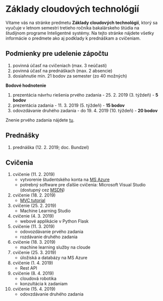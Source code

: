 # Základy cloudových technológií

Vítame vás na stránke predmetu **Základy cloudových technológií**, ktorý sa vyučuje v letnom semestri tretieho ročníka bakalárskeho štúdia na študijnom programe Inteligentné systémy. Na tejto stránke nájdete všetky informácie o predmete ako aj podklady k prednáškam a cvičeniam.

## Podmienky pre udelenie zápočtu
1. povinná účasť na cvičeniach (max. 3 neúčasti)
2. povinná účasť na prednáškach (max. 2 absencie)
3. dosiahnutie min. 21 bodov za semester (zo 40 možných)

**Bodové hodnotenie**

1. prezentácia návrhu riešenia prvého zadania - 25. 2. 2019 (3. týždeň) - **5 bodov**
2. prezentácia zadania - 11. 3. 2019 (5. týždeň) - **15 bodov**
3. odovzdávanie druhého zadania - do 19. 4. 2019 (10. týždeň) - **20 bodov**

Znenie prvého zadania nájdete [tu](https://github.com/ianmagyar/zct-course/blob/master/assignments/assignment1.md).

## Prednášky
1. prednáška (12. 2. 2019; doc. Bundzel)

## Cvičenia
1. cvičenie (11. 2. 2019)
    * vytvorenie študentského konta na [MS Azure](https://azure.microsoft.com/en-us/free/students/)
    * potrebný software pre ďalšie cvičenia: Microsoft Visual Studio (dostupný cez [MSDN](https://nastavenia.tuke.sk/msdn/postup))
2. cvičenie (18. 2. 2019)
	* [MVC tutorial](https://docs.microsoft.com/en-us/aspnet/mvc/overview/getting-started/introduction/)
3. cvičenie (25. 2. 2019)
	* Machine Learning Studio
4. cvičenie (4. 3. 2019)
	* webové applikácie v Python Flask
5. cvičenie (11. 3. 2019)
	* odovozdávanie prvého zadania
	* rozdávanie druhého zadania
6. cvičenie (18. 3. 2019)
	* machine learning služby na cloude
7. cvičenie (25. 3. 2019)
	* úložiská a databázy na MS Azure
8. cvičenie (1. 4. 2019)
	* Rest API
9. cvičenie (8. 4. 2019)
	* cloudová robotika
	* konzultácia k zadaniam
10. cvičenie (15. 4. 2019)
	* odovzdávanie druhého zadania